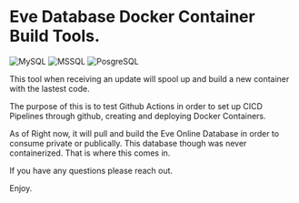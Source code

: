 # Eve Database Docker Container Build Tools.

![MySQL](https://github.com/fallenreaper/eve-databases/workflows/Docker%20Image%20CI%20MYSQL/badge.svg)
![MSSQL](https://github.com/fallenreaper/eve-databases/workflows/Docker%20Image%20CI%20MSSQL/badge.svg)
![PosgreSQL](https://github.com/fallenreaper/eve-databases/workflows/Docker%20Image%20CI%20POSTGRES%20buildx/badge.svg)

This tool when receiving an update will spool up and build a new container with the lastest code.

The purpose of this is to test Github Actions in order to set up CICD Pipelines through github, creating and deploying Docker Containers.

As of Right now, it will pull and build the Eve Online Database in order to consume private or publically.  This database though was never containerized.  That is where this comes in.

If you have any questions please reach out.

Enjoy.

